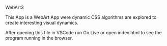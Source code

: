 WebArt3

This App is a WebArt App were dynamic CSS algorithms are explored to create interesting visual dynamics.

After opening this file in VSCode run Go Live or open index.html to see the program running in the browser.
